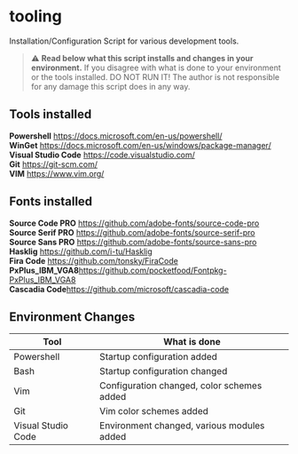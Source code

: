 # tooling

Installation/Configuration Script for various development tools.

> :warning: **Read below what this script installs and changes in your environment.** If
> you disagree with what is done to your environment or the tools installed. DO NOT RUN IT!
> The author is not responsible for any damage this script does in any way.

## Tools installed

**Powershell** https://docs.microsoft.com/en-us/powershell/<br/>
**WinGet** https://docs.microsoft.com/en-us/windows/package-manager/<br/>
**Visual Studio Code** https://code.visualstudio.com/<br>
**Git** https://git-scm.com/<br/>
**VIM** https://www.vim.org/<br/>

## Fonts installed

**Source Code PRO** https://github.com/adobe-fonts/source-code-pro<br/>
**Source Serif PRO** https://github.com/adobe-fonts/source-serif-pro<br/>
**Source Sans PRO** https://github.com/adobe-fonts/source-sans-pro<br/>
**Hasklig** https://github.com/i-tu/Hasklig<br/>
**Fira Code** https://github.com/tonsky/FiraCode<br/>
**PxPlus_IBM_VGA8**https://github.com/pocketfood/Fontpkg-PxPlus_IBM_VGA8<br/>
**Cascadia Code**https://github.com/microsoft/cascadia-code<br/>

## Environment Changes

| Tool               | What is done                               |
| ------------------ | ------------------------------------------ |
| Powershell         | Startup configuration added                |
| Bash               | Startup configuration changed              |
| Vim                | Configuration changed, color schemes added |
| Git                | Vim color schemes added                    |
| Visual Studio Code | Environment changed, various modules added |
